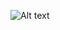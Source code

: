 ![Alt text](https://media.giphy.com/media/https://media0.giphy.com/media/v1.Y2lkPTc5MGI3NjExNHZyMGV1cHZxZGs5bzhpajA4aHk2Z3Y2NjJuenBtZTltaTJyeGJmbCZlcD12MV9pbnRlcm5hbF9naWZfYnlfaWQmY3Q9Zw/4gH9mQjn6OGQg/giphy.gif)


<!--
**SuperrJoey/SuperrJoey** is a ✨ _special_ ✨ repository because its `README.md` (this file) appears on your GitHub profile.

Here are some ideas to get you started:

- 🔭 I’m currently working on ...
- 🌱 I’m currently learning ...
- 👯 I’m looking to collaborate on ...
- 🤔 I’m looking for help with ...
- 💬 Ask me about ...
- 📫 How to reach me: ...
- 😄 Pronouns: ...
- ⚡ Fun fact: ...
-->
